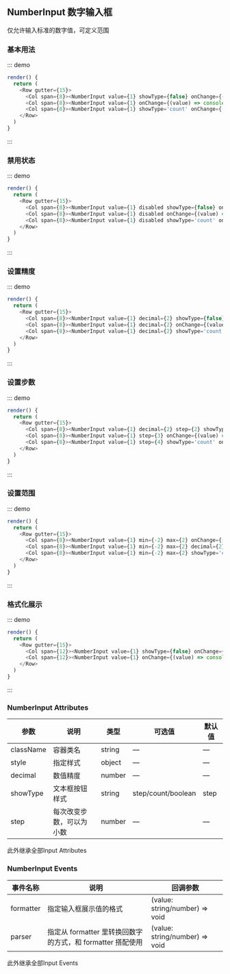 ## NumberInput 数字输入框

仅允许输入标准的数字值，可定义范围

### 基本用法

::: demo
```js
render() {
  return (
    <Row gutter={15}>
      <Col span={8}><NumberInput value={1} showType={false} onChange={(value) => console.dir(value)} /></Col>
      <Col span={8}><NumberInput value={1} onChange={(value) => console.dir(value)} /></Col>
      <Col span={8}><NumberInput value={1} showType='count' onChange={(value) => console.dir(value)} /></Col>
    </Row>
  )
}
```
:::

### 禁用状态

::: demo
```js
render() {
  return (
    <Row gutter={15}>
      <Col span={8}><NumberInput value={1} disabled showType={false} onChange={(value) => console.dir(value)} /></Col>
      <Col span={8}><NumberInput value={1} disabled onChange={(value) => console.dir(value)} /></Col>
      <Col span={8}><NumberInput value={1} disabled showType='count' onChange={(value) => console.dir(value)} /></Col>
    </Row>
  )
}
```
:::

### 设置精度

::: demo
```js
render() {
  return (
    <Row gutter={15}>
      <Col span={8}><NumberInput value={1} decimal={2} showType={false} onChange={(value) => console.dir(value)} /></Col>
      <Col span={8}><NumberInput value={1} decimal={2} onChange={(value) => console.dir(value)} /></Col>
      <Col span={8}><NumberInput value={1} decimal={2} showType='count' onChange={(value) => console.dir(value)} /></Col>
    </Row>
  )
}
```
:::

### 设置步数

::: demo
```js
render() {
  return (
    <Row gutter={15}>
      <Col span={8}><NumberInput value={1} decimal={2} step={2} showType onChange={(value) => console.dir(value)} /></Col>
      <Col span={8}><NumberInput value={1} step={3} onChange={(value) => console.dir(value)} /></Col>
      <Col span={8}><NumberInput value={1} step={4} showType='count' onChange={(value) => console.dir(value)} /></Col>
    </Row>
  )
}
```
:::

### 设置范围

::: demo
```js
render() {
  return (
    <Row gutter={15}>
      <Col span={8}><NumberInput value={1} min={-2} max={2} onChange={(value) => console.dir(value)} /></Col>
      <Col span={8}><NumberInput value={1} min={-2} max={2} decimal={2} onChange={(value) => console.dir(value)} /></Col>
      <Col span={8}><NumberInput value={1} min={-2} max={2} showType='count' onChange={(value) => console.dir(value)} /></Col>
    </Row>
  )
}
```
:::

### 格式化展示

::: demo
```js
render() {
  return (
    <Row gutter={15}>
      <Col span={12}><NumberInput value={1} showType={false} onChange={(value) => console.dir(value)} formatter={value => `$ ${value}`.replace(/\B(?=(\d{3})+(?!\d))/g, ',')} parser={value => value.replace(/\$\s?|(,*)/g, '')} /></Col>
      <Col span={12}><NumberInput value={1} onChange={(value) => console.dir(value)}  formatter={value => `${value}%`} parser={(value) => value.replace('%', '')} /></Col>
    </Row>
  )
}
```
:::

### NumberInput Attributes
| 参数      | 说明          | 类型      | 可选值                           | 默认值  |
|---------- |-------------- |---------- |--------------------------------  |-------- |
| className | 容器类名 | string | — | — |
| style | 指定样式 | object | — | — |
| decimal | 数值精度 | number | — | — |
| showType | 文本框按钮样式 | string | step/count/boolean | step |
| step | 每次改变步数，可以为小数 | number | — | — |

此外继承全部Input Attributes

### NumberInput Events
| 事件名称 | 说明 | 回调参数 |
|---------- |-------- |---------- |
| formatter | 指定输入框展示值的格式 | (value: string/number) => void |
| parser | 指定从 formatter 里转换回数字的方式，和 formatter 搭配使用 | (value: string/number) => void |

此外继承全部Input Events
